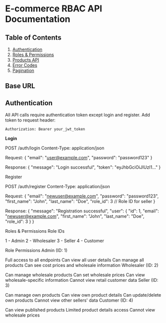 # E-commerce RBAC API Documentation

## Table of Contents
1. [Authentication](#authentication)
2. [Roles & Permissions](#roles--permissions)
3. [Products API](#products-api)
4. [Error Codes](#error-codes)
5. [Pagination](#pagination)

## Base URL


## Authentication

All API calls require authentication token except login and register.
Add token to request header:
```
Authorization: Bearer your_jwt_token
```

**Login**

POST /auth/login
Content-Type: application/json

Request:
{
    "email": "user@example.com",
    "password": "password123"
}

Response:
{
    "message": "Login successful",
    "token": "eyJhbGciOiJIUzI1..."
}

Register


POST /auth/register
Content-Type: application/json

Request:
{
    "email": "newuser@example.com",
    "password": "password123",
    "first_name": "John",
    "last_name": "Doe",
    "role_id": 3  // Role ID for seller
}

Response:
{
    "message": "Registration successful",
    "user": {
        "id": 1,
        "email": "newuser@example.com",
        "first_name": "John",
        "last_name": "Doe",
        "role_id": 3
    }
}


Roles & Permissions
Role IDs

1 - Admin
2 - Wholesaler
3 - Seller
4 - Customer


Role Permissions
Admin (ID: 1)

Full access to all endpoints
Can view all user details
Can manage all products
Can see cost prices and wholesale information
Wholesaler (ID: 2)

Can manage wholesale products
Can set wholesale prices
Can view wholesale-specific information
Cannot view retail customer data
Seller (ID: 3)

Can manage own products
Can view own product details
Can update/delete own products
Cannot view other sellers' data
Customer (ID: 4)

Can view published products
Limited product details access
Cannot view wholesale prices

